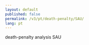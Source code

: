 ```yaml
---
layout: default
published: false
permalink: /v3/pt/death-penalty/SAU/
lang: pt
---
```


death-penalty analysis SAU
